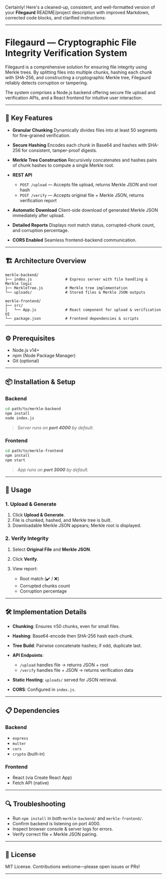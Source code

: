 Certainly! Here's a cleaned-up, consistent, and well-formatted version of your **Filegaurd** README/project description with improved Markdown, corrected code blocks, and clarified instructions:

---

# Filegaurd — Cryptographic File Integrity Verification System

Filegaurd is a comprehensive solution for ensuring file integrity using Merkle trees. By splitting files into multiple chunks, hashing each chunk with SHA-256, and constructing a cryptographic Merkle tree, Filegaurd reliably detects corruption or tampering.

The system comprises a Node.js backend offering secure file upload and verification APIs, and a React frontend for intuitive user interaction.

---

## 🚀 Key Features

* **Granular Chunking**
  Dynamically divides files into at least 50 segments for fine-grained verification.

* **Secure Hashing**
  Encodes each chunk in Base64 and hashes with SHA-256 for consistent, tamper-proof digests.

* **Merkle Tree Construction**
  Recursively concatenates and hashes pairs of chunk hashes to compute a single Merkle root.

* **REST API**

  * `POST /upload` — Accepts file upload, returns Merkle JSON and root hash
  * `POST /verify` — Accepts original file + Merkle JSON, returns verification report

* **Automatic Download**
  Client-side download of generated Merkle JSON immediately after upload.

* **Detailed Reports**
  Displays root match status, corrupted-chunk count, and corruption percentage.

* **CORS Enabled**
  Seamless frontend-backend communication.

---

## 🏗️ Architecture Overview

```
merkle-backend/
├── index.js               # Express server with file handling & Merkle logic
├── MerkleTree.js          # Merkle tree implementation
└── uploads/               # Stored files & Merkle JSON outputs

merkle-frontend/
├── src/
│   └── App.js             # React component for upload & verification UI
└── package.json           # Frontend dependencies & scripts
```

---

## ⚙️ Prerequisites

* Node.js v14+
* npm (Node Package Manager)
* Git (optional)

---

## 📦 Installation & Setup

### Backend

```bash
cd path/to/merkle-backend
npm install
node index.js
```

> *Server runs on **port 4000** by default.*

### Frontend

```bash
cd path/to/merkle-frontend
npm install
npm start
```

> *App runs on **port 3000** by default.*

---

## 🎯 Usage

### 1. Upload & Generate

1. Click **Upload & Generate**.
2. File is chunked, hashed, and Merkle tree is built.
3. Downloadable Merkle JSON appears; Merkle root is displayed.

### 2. Verify Integrity

1. Select **Original File** and **Merkle JSON**.
2. Click **Verify**.
3. View report:

   * Root match (✔️ / ❌)
   * Corrupted chunks count
   * Corruption percentage

---

## 🛠️ Implementation Details

* **Chunking**: Ensures ≥50 chunks, even for small files.
* **Hashing**: Base64-encode then SHA-256 hash each chunk.
* **Tree Build**: Pairwise concatenate hashes; if odd, duplicate last.
* **API Endpoints**:

  * `/upload` handles file → returns JSON + root
  * `/verify` handles file + JSON → returns verification data
* **Static Hosting**: `uploads/` served for JSON retrieval.
* **CORS**: Configured in `index.js`.

---

## 📋 Dependencies

### Backend

* `express`
* `multer`
* `cors`
* `crypto` (built-in)

### Frontend

* React (via Create React App)
* Fetch API (native)

---

## 🔍 Troubleshooting

* Run `npm install` in both `merkle-backend/` and `merkle-frontend/`.
* Confirm backend is listening on port 4000.
* Inspect browser console & server logs for errors.
* Verify correct file + Merkle JSON pairing.

---

## 📄 License

MIT License. Contributions welcome—please open issues or PRs!

---

